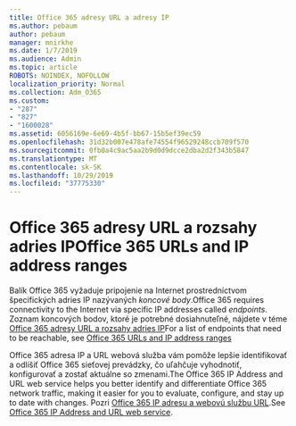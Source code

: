 ```yaml
---
title: Office 365 adresy URL a adresy IP
ms.author: pebaum
author: pebaum
manager: mnirkhe
ms.date: 1/7/2019
ms.audience: Admin
ms.topic: article
ROBOTS: NOINDEX, NOFOLLOW
localization_priority: Normal
ms.collection: Adm_O365
ms.custom:
- "287"
- "827"
- "1600028"
ms.assetid: 6056169e-6e69-4b5f-bb67-15b5ef39ec59
ms.openlocfilehash: 31d32b007e478afe74554f96529248ccb709f570
ms.sourcegitcommit: 0fb0a4c9ac5aa2b9d0d9dcce2dba2d2f343b5847
ms.translationtype: MT
ms.contentlocale: sk-SK
ms.lasthandoff: 10/29/2019
ms.locfileid: "37775330"
---
```

# <a name="office-365-urls-and-ip-address-ranges"></a><span data-ttu-id="eae6b-102">Office 365 adresy URL a rozsahy adries IP</span><span class="sxs-lookup"><span data-stu-id="eae6b-102">Office 365 URLs and IP address ranges</span></span>

<span data-ttu-id="eae6b-103">Balík Office 365 vyžaduje pripojenie na Internet prostredníctvom špecifických adries IP nazývaných *koncové body*.</span><span class="sxs-lookup"><span data-stu-id="eae6b-103">Office 365 requires connectivity to the Internet via specific IP addresses called *endpoints*.</span></span>
<span data-ttu-id="eae6b-104">Zoznam koncových bodov, ktoré je potrebné dosiahnuteľné, nájdete v téme [Office 365 adresy URL a rozsahy adries IP](https://docs.microsoft.com/office365/enterprise/urls-and-ip-address-ranges)</span><span class="sxs-lookup"><span data-stu-id="eae6b-104">For a list of endpoints that need to be reachable, see [Office 365 URLs and IP address ranges](https://docs.microsoft.com/office365/enterprise/urls-and-ip-address-ranges)</span></span> 

<span data-ttu-id="eae6b-105">Office 365 adresa IP a URL webová služba vám pomôže lepšie identifikovať a odlíšiť Office 365 sieťovej prevádzky, čo uľahčuje vyhodnotiť, konfigurovať a zostať aktuálne so zmenami.</span><span class="sxs-lookup"><span data-stu-id="eae6b-105">The Office 365 IP Address and URL web service helps you better identify and differentiate Office 365 network traffic, making it easier for you to evaluate, configure, and stay up to date with changes.</span></span> <span data-ttu-id="eae6b-106">Pozri [Office 365 IP adresu a webovú službu URL](https://docs.microsoft.com/office365/enterprise/office-365-ip-web-service).</span><span class="sxs-lookup"><span data-stu-id="eae6b-106">See [Office 365 IP Address and URL web service](https://docs.microsoft.com/office365/enterprise/office-365-ip-web-service).</span></span>